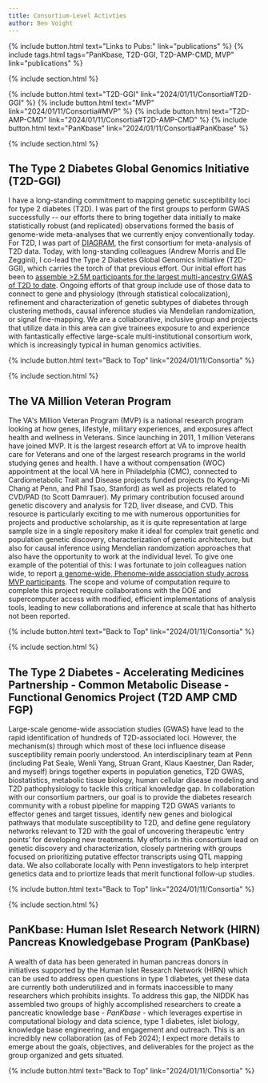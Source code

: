 ```yaml
---
title: Consortium-Level Activties
author: Ben Voight
---
```

{% include button.html text="Links to Pubs:" link="publications" %}
{% include tags.html tags="PanKbase, T2D-GGI, T2D-AMP-CMD, MVP" link="publications" %}

{% include section.html %}


{% include button.html text="T2D-GGI" link="2024/01/11/Consortia#T2D-GGI" %}
{% include button.html text="MVP" link="2024/01/11/Consortia#MVP" %}
{% include button.html text="T2D-AMP-CMD" link="2024/01/11/Consortia#T2D-AMP-CMD" %}
{% include button.html text="PanKbase" link="2024/01/11/Consortia#PanKbase" %}

{% include section.html %}
<a id="T2D-GGI"></a>

## The Type 2 Diabetes Global Genomics Initiative (T2D-GGI)
I have a long-standing commitment to mapping genetic susceptibility loci for type 2 diabetes (T2D). I was part of the first groups to perform GWAS successfully -- our efforts there to bring together data initially to make statistically robust (and replicated) observations formed the basis of genome-wide meta-analyses that we currently enjoy conventionally today. For T2D, I was part of [DIAGRAM](https://diagram-consortium.org/), the first consortium for meta-analysis of T2D data. Today, with long-standing colleagues (Andrew Morris and Ele Zeggini), I co-lead the Type 2 Diabetes Global Genomics Initiative (T2D-GGI), which carries the torch of that previous effort. Our initial effort has been to [assemble >2.5M participants for the largest multi-ancestry GWAS of T2D to date](https://www.medrxiv.org/content/10.1101/2023.03.31.23287839v1). Ongoing efforts of that group include use of those data to connect to gene and physiology (through statistical colocalization), refinement and characterization of genetic subtypes of diabetes through clustering methods, causal inference studies via Mendelian randomization, or signal fine-mapping. We are a collaborative, inclusive group and projects that utilize data in this area can give trainees exposure to and experience with fantastically effective large-scale multi-institutional consortium work, which is increasingly typical in human genomics activities.

{% include button.html text="Back to Top" link="2024/01/11/Consortia" %}

{% include section.html %}
<a id="MVP"></a>

## The VA Million Veteran Program
The VA's Million Veteran Program (MVP) is a national research program looking at how genes, lifestyle, military experiences, and exposures affect health and wellness in Veterans. Since launching in 2011, 1 million Veterans have joined MVP. It is the largest research effort at VA to improve health care for Veterans and one of the largest research programs in the world studying genes and health. I have a without compensation (WOC) appointment at the local VA here in Philadelphia (CMC), connected to Cardiometabolic Trait and Disease projects funded projects (to Kyong-Mi Chang at Penn, and Phil Tsao, Stanford) as well as projects related to CVD/PAD (to Scott Damrauer). My primary contribution focused around genetic discovery and analysis for T2D, liver disease, and CVD. This resource is particularly exciting to me with numerous opportunities for projects and productive scholarship, as it is quite representation at large sample size in a single repository make it ideal for complex trait genetic and population genetic discovery, characterization of genetic architecture, but also for causal inference using Mendelian randomization approaches that also have the opportunity to work at the individual level. To give one example of the potential of this: I was fortunate to join colleagues nation wide, to report [a genome-wide, Phenome-wide association study across MVP participants](https://www.medrxiv.org/content/10.1101/2023.06.28.23291975v1). The scope and volume of computation require to complete this project require collaborations with the DOE and supercomputer access with modified, efficient implementations of analysis tools, leading to new collaborations and inference at scale that has hitherto not been reported.

{% include button.html text="Back to Top" link="2024/01/11/Consortia" %}

{% include section.html %}
<a id="T2D-AMP-CMD"></a>

## The Type 2 Diabetes - Accelerating Medicines Partnership - Common Metabolic Disease - Functional Genomics Project (T2D AMP CMD FGP)
Large-scale genome-wide association studies (GWAS) have lead to the rapid identification of hundreds of T2D-associated loci. However, the mechanism(s) through which most of these loci influence disease susceptibility remain poorly understood. An interdisciplinary team at Penn (including Pat Seale, Wenli Yang, Struan Grant, Klaus Kaestner, Dan Rader, and myself) brings together experts in population genetics, T2D GWAS, biostatistics, metabolic tissue biology, human cellular disease modeling and T2D pathophysiology to tackle this critical knowledge gap. In collaboration with our consortium partners, our goal is to provide the diabetes research community with a robust pipeline for mapping T2D GWAS variants to effector genes and target tissues, identify new genes and biological pathways that modulate susceptibility to T2D, and define gene regulatory networks relevant to T2D with the goal of uncovering therapeutic ‘entry
points’ for developing new treatments. My efforts in this consortium lead on genetic discovery and characterization, closely partnering with groups focused on prioritizing putative effector transcripts using QTL mapping data. We also collaborate locally with Penn investigators to help interpret genetics data and to priortize leads that merit functional follow-up studies.

{% include button.html text="Back to Top" link="2024/01/11/Consortia" %}

{% include section.html %}
<a id="PanKbase"></a>

## PanKbase: Human Islet Research Network (HIRN) Pancreas Knowledgebase Program (PanKbase)
A wealth of data has been generated in human pancreas donors in initiatives supported by the Human Islet Research Network (HIRN) which can be used to address open questions in type 1 diabetes, yet these data are currently both underutilized and in formats inaccessible to many researchers which prohibits insights. To address this gap, the NIDDK has assembled two groups of highly accomplished researchers to create a pancreatic knowledge base - *PanKbase* - which leverages expertise in computational biology and data science, type 1 diabetes, islet biology, knowledge base engineering, and engagement and outreach. This is an incredibly new collaboration (as of Feb 2024); I expect more details to emerge about the goals, objectives, and deliverables for the project as the group organized and gets situated.

{% include button.html text="Back to Top" link="2024/01/11/Consortia" %}